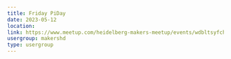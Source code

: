 ```yaml
---
title: Friday PiDay
date: 2023-05-12
location: 
link: https://www.meetup.com/heidelberg-makers-meetup/events/wdbltsyfchbqb/
usergroup: makershd
type: usergroup
---
```


